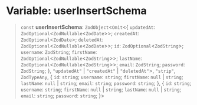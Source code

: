 # Variable: userInsertSchema

> `const` **userInsertSchema**: `ZodObject`\<`Omit`\<\{ `updatedAt`: `ZodOptional`\<`ZodNullable`\<`ZodDate`\>\>; `createdAt`: `ZodOptional`\<`ZodDate`\>; `deletedAt`: `ZodOptional`\<`ZodNullable`\<`ZodDate`\>\>; `id`: `ZodOptional`\<`ZodString`\>; `username`: `ZodString`; `firstName`: `ZodOptional`\<`ZodNullable`\<`ZodString`\>\>; `lastName`: `ZodOptional`\<`ZodNullable`\<`ZodString`\>\>; `email`: `ZodString`; `password`: `ZodString`; \}, `"updatedAt"` \| `"createdAt"` \| `"deletedAt"`\>, `"strip"`, `ZodTypeAny`, \{ `id`: `string`; `username`: `string`; `firstName`: `null` \| `string`; `lastName`: `null` \| `string`; `email`: `string`; `password`: `string`; \}, \{ `id`: `string`; `username`: `string`; `firstName`: `null` \| `string`; `lastName`: `null` \| `string`; `email`: `string`; `password`: `string`; \}\>
